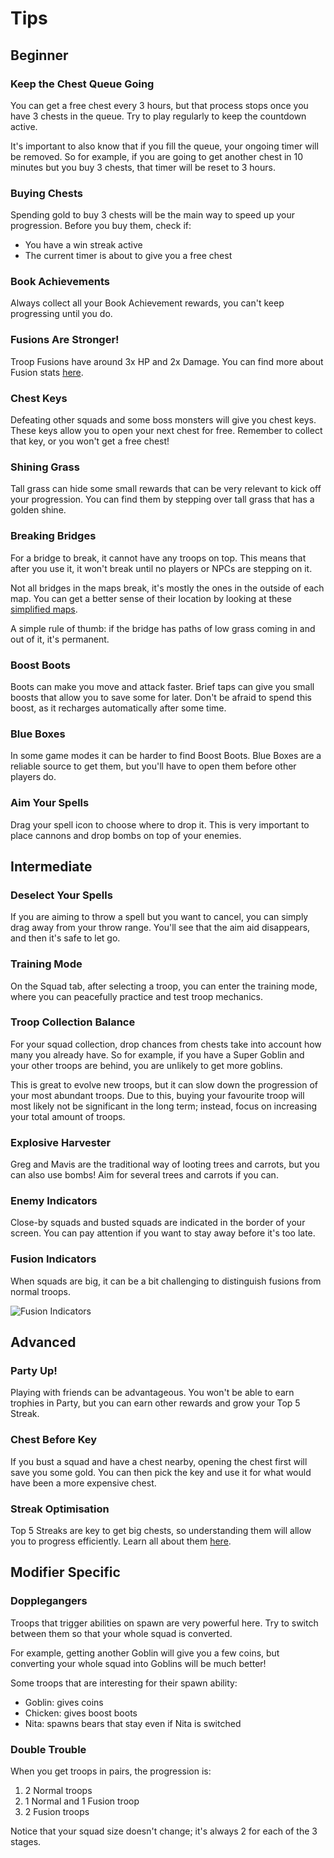 # Tips

## Beginner

### Keep the Chest Queue Going

You can get a free chest every 3 hours, but that process stops once you have 3 chests in the queue. Try to play regularly to keep the countdown active.

It's important to also know that if you fill the queue, your ongoing timer will be removed. So for example, if you are going to get another chest in 10 minutes but you buy 3 chests, that timer will be reset to 3 hours.

### Buying Chests

Spending gold to buy 3 chests will be the main way to speed up your progression. Before you buy them, check if:

- You have a win streak active
- The current timer is about to give you a free chest

### Book Achievements

Always collect all your Book Achievement rewards, you can't keep progressing until you do.

### Fusions Are Stronger!

Troop Fusions have around 3x HP and 2x Damage. You can find more about Fusion stats [here](/sb/troops_fusion_multipliers).

### Chest Keys

Defeating other squads and some boss monsters will give you chest keys. These keys allow you to open your next chest for free. Remember to collect that key, or you won't get a free chest!

### Shining Grass

Tall grass can hide some small rewards that can be very relevant to kick off your progression. You can find them by stepping over tall grass that has a golden shine.

### Breaking Bridges

For a bridge to break, it cannot have any troops on top. This means that after you use it, it won't break until no players or NPCs are stepping on it.

Not all bridges in the maps break, it's mostly the ones in the outside of each map. You can get a better sense of their location by looking at these [simplified maps](/sb/maps).

A simple rule of thumb: if the bridge has paths of low grass coming in and out of it, it's permanent.

### Boost Boots

Boots can make you move and attack faster. Brief taps can give you small boosts that allow you to save some for later. Don't be afraid to spend this boost, as it recharges automatically after some time.

### Blue Boxes

In some game modes it can be harder to find Boost Boots. Blue Boxes are a reliable source to get them, but you'll have to open them before other players do.

### Aim Your Spells

Drag your spell icon to choose where to drop it. This is very important to place cannons and drop bombs on top of your enemies.

## Intermediate

### Deselect Your Spells

If you are aiming to throw a spell but you want to cancel, you can simply drag away from your throw range. You'll see that the aim aid disappears, and then it's safe to let go.

### Training Mode

On the Squad tab, after selecting a troop, you can enter the training mode, where you can peacefully practice and test troop mechanics.

### Troop Collection Balance

For your squad collection, drop chances from chests take into account how many you already have. So for example, if you have a Super Goblin and your other troops are behind, you are unlikely to get more goblins.

This is great to evolve new troops, but it can slow down the progression of your most abundant troops. Due to this, buying your favourite troop will most likely not be significant in the long term; instead, focus on increasing your total amount of troops.

### Explosive Harvester

Greg and Mavis are the traditional way of looting trees and carrots, but you can also use bombs! Aim for several trees and carrots if you can.

### Enemy Indicators

Close-by squads and busted squads are indicated in the border of your screen. You can pay attention if you want to stay away before it's too late.

### Fusion Indicators

When squads are big, it can be a bit challenging to distinguish fusions from normal troops.

![Fusion Indicators](/assets/sb_ui_squad_1.png)

## Advanced

### Party Up!

Playing with friends can be advantageous. You won't be able to earn trophies in Party, but you can earn other rewards and grow your Top 5 Streak.

### Chest Before Key

If you bust a squad and have a chest nearby, opening the chest first will save you some gold. You can then pick the key and use it for what would have been a more expensive chest.

### Streak Optimisation

Top 5 Streaks are key to get big chests, so understanding them will allow you to progress efficiently. Learn all about them [here](/sb/chest_sizes.html#should-you-pay-to-keep-your-streak).

## Modifier Specific

### Dopplegangers

Troops that trigger abilities on spawn are very powerful here. Try to switch between them so that your whole squad is converted.

For example, getting another Goblin will give you a few coins, but converting your whole squad into Goblins will be much better!

Some troops that are interesting for their spawn ability:

- Goblin: gives coins
- Chicken: gives boost boots
- Nita: spawns bears that stay even if Nita is switched

### Double Trouble

When you get troops in pairs, the progression is:

1. 2 Normal troops
2. 1 Normal and 1 Fusion troop
3. 2 Fusion troops

Notice that your squad size doesn't change; it's always 2 for each of the 3 stages. 